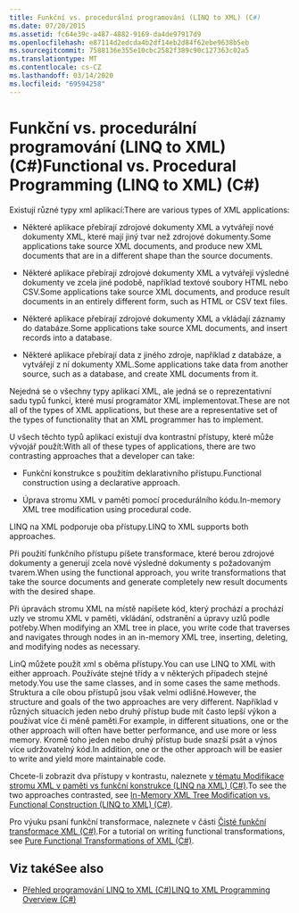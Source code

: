 ```yaml
---
title: Funkční vs. procedurální programování (LINQ to XML) (C#)
ms.date: 07/20/2015
ms.assetid: fc64e39c-a487-4882-9169-da4de97917d9
ms.openlocfilehash: e87114d2edcda4b2df14eb2d84f62ebe9638b5eb
ms.sourcegitcommit: 7588136e355e10cbc2582f389c90c127363c02a5
ms.translationtype: MT
ms.contentlocale: cs-CZ
ms.lasthandoff: 03/14/2020
ms.locfileid: "69594258"
---
```

# <a name="functional-vs-procedural-programming-linq-to-xml-c"></a><span data-ttu-id="a4966-102">Funkční vs. procedurální programování (LINQ to XML) (C#)</span><span class="sxs-lookup"><span data-stu-id="a4966-102">Functional vs. Procedural Programming (LINQ to XML) (C#)</span></span>
<span data-ttu-id="a4966-103">Existují různé typy xml aplikací:</span><span class="sxs-lookup"><span data-stu-id="a4966-103">There are various types of XML applications:</span></span>  
  
- <span data-ttu-id="a4966-104">Některé aplikace přebírají zdrojové dokumenty XML a vytvářejí nové dokumenty XML, které mají jiný tvar než zdrojové dokumenty.</span><span class="sxs-lookup"><span data-stu-id="a4966-104">Some applications take source XML documents, and produce new XML documents that are in a different shape than the source documents.</span></span>  
  
- <span data-ttu-id="a4966-105">Některé aplikace přebírají zdrojové dokumenty XML a vytvářejí výsledné dokumenty ve zcela jiné podobě, například textové soubory HTML nebo CSV.</span><span class="sxs-lookup"><span data-stu-id="a4966-105">Some applications take source XML documents, and produce result documents in an entirely different form, such as HTML or CSV text files.</span></span>  
  
- <span data-ttu-id="a4966-106">Některé aplikace přebírají zdrojové dokumenty XML a vkládají záznamy do databáze.</span><span class="sxs-lookup"><span data-stu-id="a4966-106">Some applications take source XML documents, and insert records into a database.</span></span>  
  
- <span data-ttu-id="a4966-107">Některé aplikace přebírají data z jiného zdroje, například z databáze, a vytvářejí z ní dokumenty XML.</span><span class="sxs-lookup"><span data-stu-id="a4966-107">Some applications take data from another source, such as a database, and create XML documents from it.</span></span>  
  
 <span data-ttu-id="a4966-108">Nejedná se o všechny typy aplikací XML, ale jedná se o reprezentativní sadu typů funkcí, které musí programátor XML implementovat.</span><span class="sxs-lookup"><span data-stu-id="a4966-108">These are not all of the types of XML applications, but these are a representative set of the types of functionality that an XML programmer has to implement.</span></span>  
  
 <span data-ttu-id="a4966-109">U všech těchto typů aplikací existují dva kontrastní přístupy, které může vývojář použít:</span><span class="sxs-lookup"><span data-stu-id="a4966-109">With all of these types of applications, there are two contrasting approaches that a developer can take:</span></span>  
  
- <span data-ttu-id="a4966-110">Funkční konstrukce s použitím deklarativního přístupu.</span><span class="sxs-lookup"><span data-stu-id="a4966-110">Functional construction using a declarative approach.</span></span>  
  
- <span data-ttu-id="a4966-111">Úprava stromu XML v paměti pomocí procedurálního kódu.</span><span class="sxs-lookup"><span data-stu-id="a4966-111">In-memory XML tree modification using procedural code.</span></span>  
  
 <span data-ttu-id="a4966-112">LINQ na XML podporuje oba přístupy.</span><span class="sxs-lookup"><span data-stu-id="a4966-112">LINQ to XML supports both approaches.</span></span>  
  
 <span data-ttu-id="a4966-113">Při použití funkčního přístupu píšete transformace, které berou zdrojové dokumenty a generují zcela nové výsledné dokumenty s požadovaným tvarem.</span><span class="sxs-lookup"><span data-stu-id="a4966-113">When using the functional approach, you write transformations that take the source documents and generate completely new result documents with the desired shape.</span></span>  
  
 <span data-ttu-id="a4966-114">Při úpravách stromu XML na místě napíšete kód, který prochází a prochází uzly ve stromu XML v paměti, vkládání, odstranění a úpravy uzlů podle potřeby.</span><span class="sxs-lookup"><span data-stu-id="a4966-114">When modifying an XML tree in place, you write code that traverses and navigates through nodes in an in-memory XML tree, inserting, deleting, and modifying nodes as necessary.</span></span>  
  
 <span data-ttu-id="a4966-115">LinQ můžete použít xml s oběma přístupy.</span><span class="sxs-lookup"><span data-stu-id="a4966-115">You can use LINQ to XML with either approach.</span></span> <span data-ttu-id="a4966-116">Používáte stejné třídy a v některých případech stejné metody.</span><span class="sxs-lookup"><span data-stu-id="a4966-116">You use the same classes, and in some cases the same methods.</span></span> <span data-ttu-id="a4966-117">Struktura a cíle obou přístupů jsou však velmi odlišné.</span><span class="sxs-lookup"><span data-stu-id="a4966-117">However, the structure and goals of the two approaches are very different.</span></span> <span data-ttu-id="a4966-118">Například v různých situacích jeden nebo druhý přístup bude mít často lepší výkon a používat více či méně paměti.</span><span class="sxs-lookup"><span data-stu-id="a4966-118">For example, in different situations, one or the other approach will often have better performance, and use more or less memory.</span></span> <span data-ttu-id="a4966-119">Kromě toho jeden nebo druhý přístup bude snazší psát a výnos více udržovatelný kód.</span><span class="sxs-lookup"><span data-stu-id="a4966-119">In addition, one or the other approach will be easier to write and yield more maintainable code.</span></span>  
  
 <span data-ttu-id="a4966-120">Chcete-li zobrazit dva přístupy v kontrastu, naleznete [v tématu Modifikace stromu XML v paměti vs funkční konstrukce (LINQ na XML) (C#)](./in-memory-xml-tree-modification-vs-functional-construction-linq-to-xml.md).</span><span class="sxs-lookup"><span data-stu-id="a4966-120">To see the two approaches contrasted, see [In-Memory XML Tree Modification vs. Functional Construction (LINQ to XML) (C#)](./in-memory-xml-tree-modification-vs-functional-construction-linq-to-xml.md).</span></span>  
  
 <span data-ttu-id="a4966-121">Pro výuku psaní funkční transformace, naleznete v části [Čisté funkční transformace XML (C#)](./introduction-to-pure-functional-transformations.md).</span><span class="sxs-lookup"><span data-stu-id="a4966-121">For a tutorial on writing functional transformations, see [Pure Functional Transformations of XML (C#)](./introduction-to-pure-functional-transformations.md).</span></span>  
  
## <a name="see-also"></a><span data-ttu-id="a4966-122">Viz také</span><span class="sxs-lookup"><span data-stu-id="a4966-122">See also</span></span>

- [<span data-ttu-id="a4966-123">Přehled programování LINQ to XML (C#)</span><span class="sxs-lookup"><span data-stu-id="a4966-123">LINQ to XML Programming Overview (C#)</span></span>](./linq-to-xml-overview.md)
